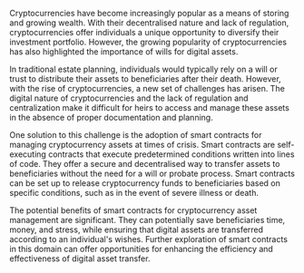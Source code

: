 Cryptocurrencies have become increasingly popular as a means of storing and growing wealth. With their decentralised nature and lack of regulation, cryptocurrencies offer individuals a unique opportunity to diversify their investment portfolio. However, the growing popularity of cryptocurrencies has also highlighted the importance of wills for digital assets.

In traditional estate planning, individuals would typically rely on a will or trust to distribute their assets to beneficiaries after their death. However, with the rise of cryptocurrencies, a new set of challenges has arisen. The digital nature of cryptocurrencies and the lack of regulation and centralization make it difficult for heirs to access and manage these assets in the absence of proper documentation and planning.

One solution to this challenge is the adoption of smart contracts for managing cryptocurrency assets at times of crisis. Smart contracts are self-executing contracts that execute predetermined conditions written into lines of code. They offer a secure and decentralised way to transfer assets to beneficiaries without the need for a will or probate process. Smart contracts can be set up to release cryptocurrency funds to beneficiaries based on specific conditions, such as in
the event of severe illness or death.

The potential benefits of smart contracts for cryptocurrency asset management are significant. They can potentially save beneficiaries time, money, and stress, while ensuring that digital assets are transferred according to an individual's wishes. Further exploration of smart contracts in this domain can offer opportunities for enhancing the efficiency and effectiveness of digital asset transfer.
